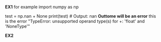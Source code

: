 **EX1**
for example
import numpy as np

test = np.nan + None
print(test)  # Output: nan
**Outtome will be an error**
this is the error "TypeError: unsupported operand type(s) for +: 'float' and 'NoneType'"

**EX2**
